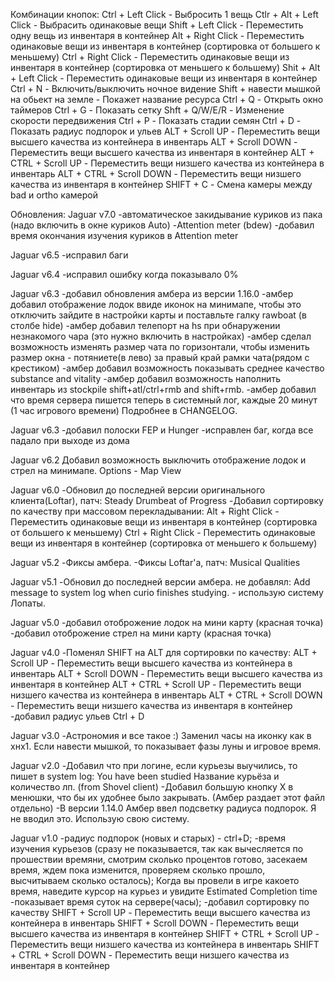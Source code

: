 Комбинации кнопок:
Ctrl + Left Click - Выбросить 1 вещь
Ctlr + Alt + Left Click - Выбрасить одинаковые вещи
Shift + Left Click - Переместить одну вещь из инвентаря в контейнер
Alt + Right Click - Переместить одинаковые вещи из инвентаря в контейнер (сортировка от большего к меньшему)
Ctrl + Right Click - Переместить одинаковые вещи из инвентаря в контейнер (сортировка от меньшего к большему)
Shit + Alt + Left Click - Переместить одинаковые вещи из инвентаря в контейнер
Ctrl + N - Включить/выключить ночное видение
Shift + навести мышкой на обьект на земле - Покажет название ресурса
Ctrl + Q - Открыть окно таймеров
Ctrl + G - Показать сетку
Shft + Q/W/E/R - Изменение скорости передвижения
Ctrl + P - Показать стадии семян
Ctrl + D - Показать радиус подпорок и ульев
ALT + Scroll UP - Переместить вещи высшего качества из контейнера в инвентарь
ALT + Scroll DOWN - Переместить вещи высшего качества из инвентаря в контейнер
ALT + CTRL + Scroll UP - Переместить вещи низшего качества из контейнера в инвентарь
ALT + CTRL + Scroll DOWN - Переместить вещи низшего качества из инвентаря в контейнер
SHIFT + C - Смена камеры между bad и ortho камерой

Обновления:
Jaguar v7.0
-автоматическое закидывание куриков из пака (надо включить в окне куриков Auto)
-Attention meter (bdew)
-добавил время окончания изучения куриков в Attention meter

Jaguar v6.5
-исправил баги

Jaguar v6.4
-исправил ошибку когда показывало 0%

Jaguar v6.3
-добавил обновления амбера из версии 1.16.0
-амбер добавил отображение лодок ввиде иконок на минимапе,
чтобы это отключить зайдите в настройки карты и поставльте галку rawboat (в столбе hide)
-амбер добавил телепорт на hs при обнаружении незнакомого чара (это нужно включить в настройках)
-амбер сделал возможность изменять размер чата по горизонтали,
чтобы изменить размер окна - потяниете(в лево) за правый край рамки чата(рядом с крестиком)
-амбер добавил возможность показывать среднее качество substance and vitality
-амбер добавил возможность наполнить инвентарь из stockpile shift+atl/ctrl+rmb and shift+rmb.
-амбер добавил что время сервера пишется теперь в системный лог, каждые 20 минут (1 час игрового времени)
Подробнее в CHANGELOG.

Jaguar v6.3
-добавил полоски FEP и Hunger
-исправлен баг, когда все падало при выходе из дома

Jaguar v6.2
Добавил возможность выключить отображение лодок и стрел на минимапе.
Options - Map View

Jaguar v6.0
-Обновил до последней версии оригинального клиента(Loftar), патч: Steady Drumbeat of Progress 
-Добавил сортировку по качеству при массовом перекладывании:
Alt + Right Click - Переместить одинаковые вещи из инвентаря в контейнер (сортировка от большего к меньшему)
Ctrl + Right Click - Переместить одинаковые вещи из инвентаря в контейнер (сортировка от меньшего к большему)

Jaguar v5.2
-Фиксы амбера.
-Фиксы Loftar'а, патч: Musical Qualities

Jaguar v5.1
-Обновил до последней версии амбера.
не добавлял: Add message to system log when curio finishes studying. - использую систему Лопаты.

Jaguar v5.0
-добавил отоброжение лодок на мини карту (красная точка)
-добавил отоброжение стрел на мини карту (красная точка)

Jaguar v4.0
-Поменял SHIFT на ALT для сортировки по качеству:
ALT + Scroll UP - Переместить вещи высшего качества из контейнера в инвентарь
ALT + Scroll DOWN - Переместить вещи высшего качества из инвентаря в контейнер
ALT + CTRL + Scroll UP - Переместить вещи низшего качества из контейнера в инвентарь
ALT + CTRL + Scroll DOWN - Переместить вещи низшего качества из инвентаря в контейнер
-добавил радиус ульев Ctrl + D

Jaguar v3.0
-Астрономия и все такое :) Заменил часы на иконку как в хнх1. Если навести мышкой, то показывает фазы луны и игровое время.

Jaguar v2.0
-Добавил что при логине, если курьезы выучились, то пишет в system log: You have been studied Название курьёза и количество лп. (from Shovel client)
-Добавил большую кнопку Х в менюшки, что бы их удобнее было закрывать. (Амбер раздает этот файл отдельно)
-В версии 1.14.0 Амбер ввел подсветку радиуса подпорок. Я не вводил это. Использую свою систему.

Jaguar v1.0
-радиус подпорок (новых и старых) - ctrl+D;
-время изучения курьезов (сразу не показывается, так как вычесляется по прошествии времяни, смотрим сколько процентов готово, засекаем время, ждем пока изменится, проверяем сколько прошло, высчитываем сколько осталось);
Когда вы провели в игре какоето время, наведите курсор на курьез и увидите Estimated Completion time
-показывает время суток на сервере(часы);
-добавил сортировку по качеству
SHIFT + Scroll UP - Переместить вещи высшего качества из контейнера в инвентарь
SHIFT + Scroll DOWN - Переместить вещи высшего качества из инвентаря в контейнер
SHIFT + CTRL + Scroll UP - Переместить вещи низшего качества из контейнера в инвентарь
SHIFT + CTRL + Scroll DOWN - Переместить вещи низшего качества из инвентаря в контейнер